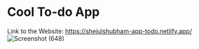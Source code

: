 # Cool To-do App

Link to the Website: https://shejulshubham-app-todo.netlify.app/
![Screenshot (648)](https://github.com/user-attachments/assets/3d1795a6-ca0d-4c3f-b9b0-a5feb8c34e29)
